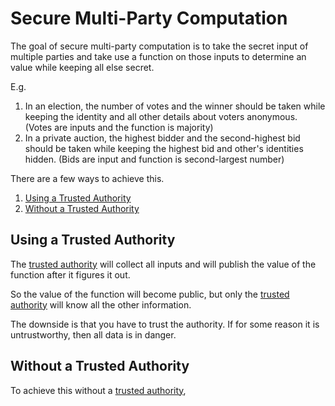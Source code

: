 # Secure Multi-Party Computation

The goal of secure multi-party computation is to take the secret input of multiple parties and take use a function on those inputs to determine an value while keeping all else secret.

E.g. 
1. In an election, the number of votes and the winner should be taken while keeping the identity and all other details about voters anonymous. (Votes are inputs and the function is majority)
2. In a private auction, the highest bidder and the second-highest bid should be taken while keeping the highest bid and other's identities hidden. (Bids are input and function is second-largest number)

There are a few ways to achieve this.
1. [Using a Trusted Authority](#Using%20a%20Trusted%20Authority)
2. [Without a Trusted Authority](#Without%20a%20Trusted%20Authority)


## Using a Trusted Authority

The [trusted authority](trusted%20authority.md) will collect all inputs and will publish the value of the function after it figures it out.

So the value of the function will become public, but only the [trusted authority](trusted%20authority.md) will know all the other information.

The downside is that you have to trust the authority. If for some reason it is untrustworthy, then all data is in danger.


## Without a Trusted Authority

To achieve this without a [trusted authority](trusted%20authority.md),